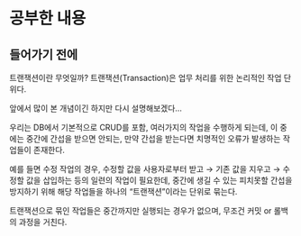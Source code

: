 # 공부한 내용

## 들어가기 전에

트랜잭션이란 무엇일까? 트랜잭션(Transaction)은 업무 처리를 위한 논리적인 작업 단위다.

앞에서 많이 본 개념이긴 하지만 다시 설명해보겠다…

우리는 DB에서 기본적으로 CRUD를 포함, 여러가지의 작업을 수행하게 되는데, 이 중에는 중간에 간섭을 받으면 안되는, 만약 간섭을 받는다면 치명적인 오류가 발생하는 작업들이 존재한다.

예를 들면 수정 작업의 경우, 수정할 값을 사용자로부터 받고 → 기존 값을 지우고 → 수정할 값을 삽입하는 등의 일련의 작업이 필요한데, 중간에 생길 수 있는 피치못할 간섭을 방지하기 위해 해당 작업들을 하나의 “트랜잭션”이라는 단위로 묶는다.

트랜잭션으로 묶인 작업들은 중간까지만 실행되는 경우가 없으며, 무조건 커밋 or 롤백의 과정을 거친다.